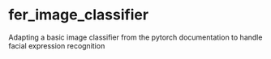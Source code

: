 # fer_image_classifier
Adapting a basic image classifier from the pytorch documentation to handle facial expression recognition
